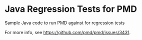 # Java Regression Tests for PMD

Sample Java code to run PMD against for regression tests

For more info, see <https://github.com/pmd/pmd/issues/3431>.

